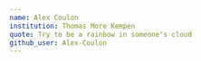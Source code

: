 ```yaml
---
name: Alex Coulon
institution: Thomas More Kempen
quote: Try to be a rainbow in someone's cloud
github_user: Alex-Coulon
---
```


